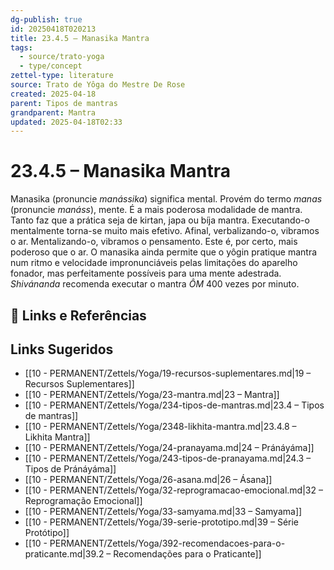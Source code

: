 ```yaml
---
dg-publish: true
id: 20250418T020213
title: 23.4.5 – Manasika Mantra
tags:
  - source/trato-yoga
  - type/concept
zettel-type: literature
source: Trato de Yôga do Mestre De Rose
created: 2025-04-18
parent: Tipos de mantras
grandparent: Mantra
updated: 2025-04-18T02:33
---
```


# 23.4.5 – Manasika Mantra

Manasika (pronuncie *manássika*) significa mental. Provém do termo *manas* (pronuncie *manáss*), mente. É a mais poderosa modalidade de mantra. Tanto faz que a prática seja de kirtan, japa ou bíja mantra. Executando-o mentalmente torna-se muito mais efetivo. Afinal, verbalizando-o, vibramos o ar. Mentalizando-o, vibramos o pensamento. Este é, por certo, mais poderoso que o ar. O manasika ainda permite que o yôgin pratique mantra num ritmo e velocidade impronunciáveis pelas limitações do aparelho fonador, mas perfeitamente possíveis para uma mente adestrada. *Shivánanda* recomenda executar o mantra *ÔM* 400 vezes por minuto.

## 🔗 Links e Referências

## Links Sugeridos

- [[10 - PERMANENT/Zettels/Yoga/19-recursos-suplementares.md\|19 – Recursos Suplementares]]
- [[10 - PERMANENT/Zettels/Yoga/23-mantra.md\|23 – Mantra]]
- [[10 - PERMANENT/Zettels/Yoga/234-tipos-de-mantras.md\|23.4 – Tipos de mantras]]
- [[10 - PERMANENT/Zettels/Yoga/2348-likhita-mantra.md\|23.4.8 – Likhita Mantra]]
- [[10 - PERMANENT/Zettels/Yoga/24-pranayama.md\|24 – Pránáyáma]]
- [[10 - PERMANENT/Zettels/Yoga/243-tipos-de-pranayama.md\|24.3 – Tipos de Pránáyáma]]
- [[10 - PERMANENT/Zettels/Yoga/26-asana.md\|26 – Ásana]]
- [[10 - PERMANENT/Zettels/Yoga/32-reprogramacao-emocional.md\|32 – Reprogramação Emocional]]
- [[10 - PERMANENT/Zettels/Yoga/33-samyama.md\|33 – Samyama]]
- [[10 - PERMANENT/Zettels/Yoga/39-serie-prototipo.md\|39 – Série Protótipo]]
- [[10 - PERMANENT/Zettels/Yoga/392-recomendacoes-para-o-praticante.md\|39.2 – Recomendações para o Praticante]]